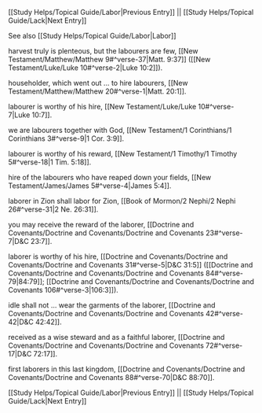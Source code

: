 [[Study Helps/Topical Guide/Labor|Previous Entry]]  ||  [[Study Helps/Topical Guide/Lack|Next Entry]]

 See also [[Study Helps/Topical Guide/Labor|Labor]]

 harvest truly is plenteous, but the labourers are few, [[New Testament/Matthew/Matthew 9#^verse-37|Matt. 9:37]] ([[New Testament/Luke/Luke 10#^verse-2|Luke 10:2]]).

 householder, which went out ... to hire labourers, [[New Testament/Matthew/Matthew 20#^verse-1|Matt. 20:1]].

 labourer is worthy of his hire, [[New Testament/Luke/Luke 10#^verse-7|Luke 10:7]].

 we are labourers together with God, [[New Testament/1 Corinthians/1 Corinthians 3#^verse-9|1 Cor. 3:9]].

 labourer is worthy of his reward, [[New Testament/1 Timothy/1 Timothy 5#^verse-18|1 Tim. 5:18]].

 hire of the labourers who have reaped down your fields, [[New Testament/James/James 5#^verse-4|James 5:4]].

 laborer in Zion shall labor for Zion, [[Book of Mormon/2 Nephi/2 Nephi 26#^verse-31|2 Ne. 26:31]].

 you may receive the reward of the laborer, [[Doctrine and Covenants/Doctrine and Covenants/Doctrine and Covenants 23#^verse-7|D&C 23:7]].

 laborer is worthy of his hire, [[Doctrine and Covenants/Doctrine and Covenants/Doctrine and Covenants 31#^verse-5|D&C 31:5]] ([[Doctrine and Covenants/Doctrine and Covenants/Doctrine and Covenants 84#^verse-79|84:79]]; [[Doctrine and Covenants/Doctrine and Covenants/Doctrine and Covenants 106#^verse-3|106:3]]).

 idle shall not ... wear the garments of the laborer, [[Doctrine and Covenants/Doctrine and Covenants/Doctrine and Covenants 42#^verse-42|D&C 42:42]].

 received as a wise steward and as a faithful laborer, [[Doctrine and Covenants/Doctrine and Covenants/Doctrine and Covenants 72#^verse-17|D&C 72:17]].

 first laborers in this last kingdom, [[Doctrine and Covenants/Doctrine and Covenants/Doctrine and Covenants 88#^verse-70|D&C 88:70]].

[[Study Helps/Topical Guide/Labor|Previous Entry]]  ||  [[Study Helps/Topical Guide/Lack|Next Entry]]